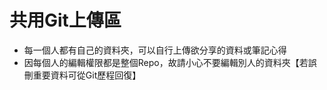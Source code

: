 # 共用Git上傳區  
- 每一個人都有自己的資料夾，可以自行上傳欲分享的資料或筆記心得  
- 因每個人的編輯權限都是整個Repo，故請小心不要編輯別人的資料夾【若誤刪重要資料可從Git歷程回復】